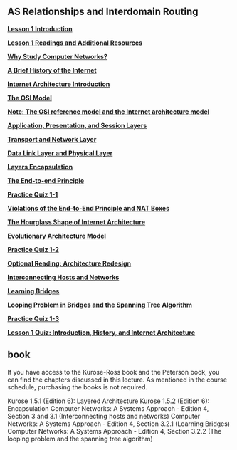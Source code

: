 ## AS Relationships and Interdomain Routing

[**Lesson 1 Introduction**](https://gatech.instructure.com/courses/393592/modules/items/4196672)




[**Lesson 1 Readings and Additional Resources**](https://gatech.instructure.com/courses/393592/modules/items/4196674)




[**Why Study Computer Networks?**](https://gatech.instructure.com/courses/393592/modules/items/4196676)




[**A Brief History of the Internet**](https://gatech.instructure.com/courses/393592/modules/items/4196678)




[**Internet Architecture Introduction**](https://gatech.instructure.com/courses/393592/modules/items/4196680)




[**The OSI Model**](https://gatech.instructure.com/courses/393592/modules/items/4196682)




[**Note: The OSI reference model and the Internet architecture model**](https://gatech.instructure.com/courses/393592/modules/items/4196684)




[**Application, Presentation, and Session Layers**](https://gatech.instructure.com/courses/393592/modules/items/4196686)




[**Transport and Network Layer**](https://gatech.instructure.com/courses/393592/modules/items/4196688)




[**Data Link Layer and Physical Layer**](https://gatech.instructure.com/courses/393592/modules/items/4196690)




[**Layers Encapsulation**](https://gatech.instructure.com/courses/393592/modules/items/4196692)




[**The End-to-end Principle**](https://gatech.instructure.com/courses/393592/modules/items/4196694)




[**Practice Quiz 1-1**](https://gatech.instructure.com/courses/393592/modules/items/4196696)


[**Violations of the End-to-End Principle and NAT Boxes**](https://gatech.instructure.com/courses/393592/modules/items/4196698)




[**The Hourglass Shape of Internet Architecture**](https://gatech.instructure.com/courses/393592/modules/items/4196700)




[**Evolutionary Architecture Model**](https://gatech.instructure.com/courses/393592/modules/items/4196702)




[**Practice Quiz 1-2**](https://gatech.instructure.com/courses/393592/modules/items/4196704)


[**Optional Reading: Architecture Redesign**](https://gatech.instructure.com/courses/393592/modules/items/4196706)




[**Interconnecting Hosts and Networks**](https://gatech.instructure.com/courses/393592/modules/items/4196708)




[**Learning Bridges**](https://gatech.instructure.com/courses/393592/modules/items/4196710)




[**Looping Problem in Bridges and the Spanning Tree Algorithm**](https://gatech.instructure.com/courses/393592/modules/items/4196712)




[**Practice Quiz 1-3**](https://gatech.instructure.com/courses/393592/modules/items/4196714)


[**Lesson 1 Quiz: Introduction, History, and Internet Architecture**](https://gatech.instructure.com/courses/393592/modules/items/4196716)

## book

If you have access to the Kurose-Ross book and the Peterson book, you can find the chapters discussed in this lecture. As mentioned in the course schedule, purchasing the books is not required.

Kurose 1.5.1 (Edition 6): Layered Architecture
Kurose 1.5.2 (Edition 6): Encapsulation
Computer Networks: A Systems Approach - Edition 4, Section 3 and 3.1 (Interconnecting hosts and networks)
Computer Networks: A Systems Approach - Edition 4, Section 3.2.1 (Learning Bridges)
Computer Networks: A Systems Approach - Edition 4, Section 3.2.2 (The looping problem and the spanning tree algorithm)